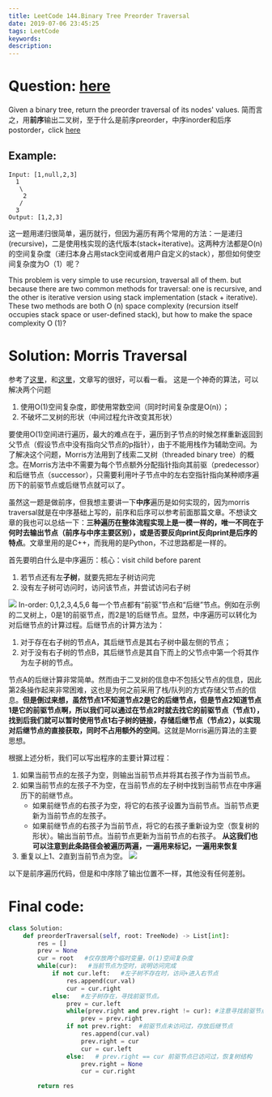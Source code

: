 ```yaml
---
title: LeetCode 144.Binary Tree Preorder Traversal
date: 2019-07-06 23:45:25
tags: LeetCode
keywords:
description:
---
```

# Question: [here](https://leetcode.com/problems/binary-tree-preorder-traversal/)
Given a binary tree, return the preorder traversal of its nodes' values.
简而言之，用**前序**输出二叉树，至于什么是前序preorder，中序inorder和后序postorder，click [here](https://en.wikipedia.org/wiki/Tree_traversal)
## Example:

    Input: [1,null,2,3]
      1
       \
        2
       /
      3
    Output: [1,2,3]
这一题用递归很简单，遍历就行，但因为遍历有两个常用的方法：一是递归(recursive)，二是使用栈实现的迭代版本(stack+iterative)。这两种方法都是O(n)的空间复杂度（递归本身占用stack空间或者用户自定义的stack），那但如何使空间复杂度为O（1）呢？

This problem is very simple to use recursion, traversal all of them. but because there are two common methods for traversal: one is recursive, and the other is iterative version using stack implementation (stack + iterative). These two methods are both O (n) space complexity (recursion itself occupies stack space or user-defined stack), but how to make the space complexity O (1)?

<!-- more -->

# Solution: Morris Traversal
参考了[这里](https://www.cnblogs.com/AnnieKim/archive/2013/06/15/MorrisTraversal.html)，和[这里](https://ghh3809.github.io/2018/08/06/morris-traversal/)，文章写的很好，可以看一看。
这是一个神奇的算法，可以解决两个问题

1. 使用O(1)空间复杂度，即使用常数空间（同时时间复杂度是O(n)）；
2. 不破坏二叉树的形状（中间过程允许改变其形状）

要使用O(1)空间进行遍历，最大的难点在于，遍历到子节点的时候怎样重新返回到父节点（假设节点中没有指向父节点的p指针），由于不能用栈作为辅助空间。为了解决这个问题，Morris方法用到了线索二叉树（threaded binary tree）的概念。在Morris方法中不需要为每个节点额外分配指针指向其前驱（predecessor）和后继节点（successor），只需要利用叶子节点中的左右空指针指向某种顺序遍历下的前驱节点或后继节点就可以了。

虽然这一题是做前序，但我想主要讲一下**中序**遍历是如何实现的，因为morris traversal就是在中序基础上写的，前序和后序可以参考前面那篇文章。不想读文章的我也可以总结一下：**三种遍历在整体流程实现上是一模一样的，唯一不同在于何时去输出节点（前序与中序主要区别），或是否要反向print反向print是后序的特点**。文章里用的是C++，而我用的是Python，不过思路都是一样的。

首先要明白什么是中序遍历：核心：visit child before parent
1. 若节点还有左**子树**，就要先把左子树访问完
2. 没有左子树可访问时，访问该节点，并尝试访问右子树

![](https://imgur.com/lldvZuC.jpg)
In-order: 0,1,2,3,4,5,6
每一个节点都有“前驱”节点和“后继”节点。例如在示例的二叉树上，0是1的前驱节点，而2是1的后继节点。显然，中序遍历可以转化为对后继节点的计算过程。后继节点的计算方法为：

1. 对于存在右子树的节点A，其后继节点是其右子树中最左侧的节点；
2. 对于没有右子树的节点B，其后继节点是其自下而上的父节点中第一个将其作为左子树的节点。

节点A的后继计算非常简单。然而由于二叉树的信息中不包括父节点的信息，因此第2条操作起来非常困难，这也是为何之前采用了栈/队列的方式存储父节点的信息。**但是倒过来想，虽然节点1不知道节点2是它的后继节点，但是节点2知道节点1是它的前驱节点啊，所以我们可以通过在节点2时就去找它的前驱节点（节点1），找到后我们就可以暂时使用节点1右子树的链接，存储后继节点（节点2），以实现对后继节点的直接获取，同时不占用额外的空间**。这就是Morris遍历算法的主要思想。

根据上述分析，我们可以写出程序的主要计算过程：

1. 如果当前节点的左孩子为空，则输出当前节点并将其右孩子作为当前节点。
2. 如果当前节点的左孩子不为空，在当前节点的左子树中找到当前节点在中序遍历下的前继节点。
    - 如果前继节点的右孩子为空，将它的右孩子设置为当前节点。当前节点更新为当前节点的左孩子。
    - 如果前继节点的右孩子为当前节点，将它的右孩子重新设为空（恢复树的形状）。输出当前节点。当前节点更新为当前节点的右孩子。
    **从这我们也可以注意到此条路径会被遍历两遍，一遍用来标记，一遍用来恢复**
3. 重复以上1、2直到当前节点为空。
![](https://imgur.com/7UJKYGT.jpg)


以下是前序遍历代码，但是和中序除了输出位置不一样，其他没有任何差别。
# Final code:
```python
class Solution:
    def preorderTraversal(self, root: TreeNode) -> List[int]:
        res = []
        prev = None
        cur = root   #仅存放两个临时变量，O(1)空间复杂度
        while(cur):   #当前节点为空时，说明访问完成
            if not cur.left:   #左子树不存在时，访问+进入右节点
                res.append(cur.val)
                cur = cur.right
            else:   #左子树存在，寻找前驱节点。
                prev = cur.left
                while(prev.right and prev.right != cur): #注意寻找前驱节点时，会不断深入右子树。不加判断时，若前驱节点的右子树已指向自己，会引起死循环
                    prev = prev.right
                if not prev.right:  #前驱节点未访问过，存放后继节点
                    res.append(cur.val)
                    prev.right = cur
                    cur = cur.left
                else:   # prev.right == cur 前驱节点已访问过，恢复树结构
                    prev.right = None
                    cur = cur.right

        return res
```

